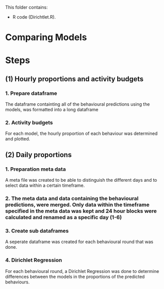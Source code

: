 This folder contains:
- R code (Dirichtlet.R).

# Comparing Models

# Steps
## (1) Hourly proportions and activity budgets
### 1. Prepare dataframe
The dataframe containting all of the behavioural predictions using the models, was formatted into a long dataframe
### 2. Activity budgets
For each model, the hourly proportion of each behaviour was determined and plotted.
## (2) Daily proportions
### 1. Preparation meta data
A meta file was created to be able to distinguish the different days and to select data within a certain timeframe.
### 2. The meta data and data containing the behavioural predictions, were merged. Only data within the timeframe specified in the meta data was kept and 24 hour blocks were calculated and renamed as a specific day (1-6)
### 3. Create sub dataframes
A seperate dataframe was created for each behavioural round that was done.
### 4. Dirichlet Regression
For each behavioural round, a Dirichlet Regression was done to determine differences between the models in the proportions of the predicted behaviours.
